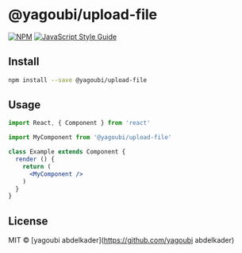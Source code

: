 # @yagoubi/upload-file

> 

[![NPM](https://img.shields.io/npm/v/@yagoubi/upload-file.svg)](https://www.npmjs.com/package/@yagoubi/upload-file) [![JavaScript Style Guide](https://img.shields.io/badge/code_style-standard-brightgreen.svg)](https://standardjs.com)

## Install

```bash
npm install --save @yagoubi/upload-file
```

## Usage

```jsx
import React, { Component } from 'react'

import MyComponent from '@yagoubi/upload-file'

class Example extends Component {
  render () {
    return (
      <MyComponent />
    )
  }
}
```

## License

MIT © [yagoubi abdelkader](https://github.com/yagoubi abdelkader)
